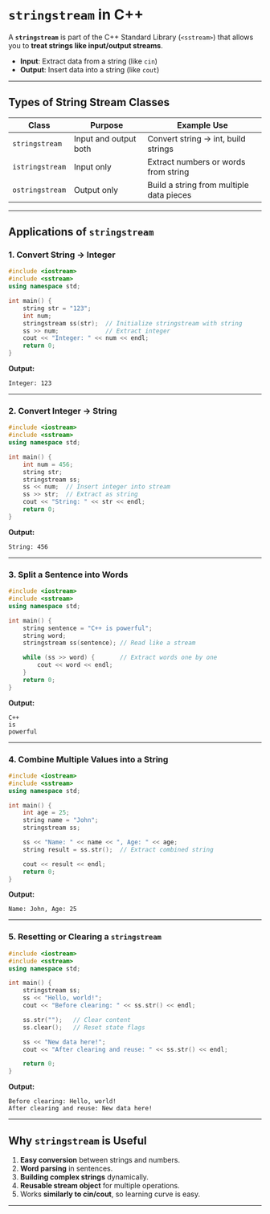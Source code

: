 # **`stringstream` in C++**

A **`stringstream`** is part of the C++ Standard Library (`<sstream>`) that allows you to **treat strings like input/output streams**.

* **Input**: Extract data from a string (like `cin`)
* **Output**: Insert data into a string (like `cout`)

---

## **Types of String Stream Classes**

| Class           | Purpose               | Example Use                              |
| --------------- | --------------------- | ---------------------------------------- |
| `stringstream`  | Input and output both | Convert string → int, build strings      |
| `istringstream` | Input only            | Extract numbers or words from string     |
| `ostringstream` | Output only           | Build a string from multiple data pieces |

---

## **Applications of `stringstream`**

### 1. **Convert String → Integer**

```cpp
#include <iostream>
#include <sstream>
using namespace std;

int main() {
    string str = "123";
    int num;
    stringstream ss(str);  // Initialize stringstream with string
    ss >> num;             // Extract integer
    cout << "Integer: " << num << endl;
    return 0;
}
```

**Output:**

```
Integer: 123
```

---

### 2. **Convert Integer → String**

```cpp
#include <iostream>
#include <sstream>
using namespace std;

int main() {
    int num = 456;
    string str;
    stringstream ss;
    ss << num;  // Insert integer into stream
    ss >> str;  // Extract as string
    cout << "String: " << str << endl;
    return 0;
}
```

**Output:**

```
String: 456
```

---

### 3. **Split a Sentence into Words**

```cpp
#include <iostream>
#include <sstream>
using namespace std;

int main() {
    string sentence = "C++ is powerful";
    string word;
    stringstream ss(sentence); // Read like a stream

    while (ss >> word) {       // Extract words one by one
        cout << word << endl;
    }
    return 0;
}
```

**Output:**

```
C++
is
powerful
```

---

### 4. **Combine Multiple Values into a String**

```cpp
#include <iostream>
#include <sstream>
using namespace std;

int main() {
    int age = 25;
    string name = "John";
    stringstream ss;

    ss << "Name: " << name << ", Age: " << age;
    string result = ss.str();  // Extract combined string

    cout << result << endl;
    return 0;
}
```

**Output:**

```
Name: John, Age: 25
```

---

### 5. **Resetting or Clearing a `stringstream`**

```cpp
#include <iostream>
#include <sstream>
using namespace std;

int main() {
    stringstream ss;
    ss << "Hello, world!";
    cout << "Before clearing: " << ss.str() << endl;

    ss.str("");   // Clear content
    ss.clear();   // Reset state flags

    ss << "New data here!";
    cout << "After clearing and reuse: " << ss.str() << endl;

    return 0;
}
```

**Output:**

```
Before clearing: Hello, world!
After clearing and reuse: New data here!
```

---

## **Why `stringstream` is Useful**

1. **Easy conversion** between strings and numbers.
2. **Word parsing** in sentences.
3. **Building complex strings** dynamically.
4. **Reusable stream object** for multiple operations.
5. Works **similarly to cin/cout**, so learning curve is easy.

---